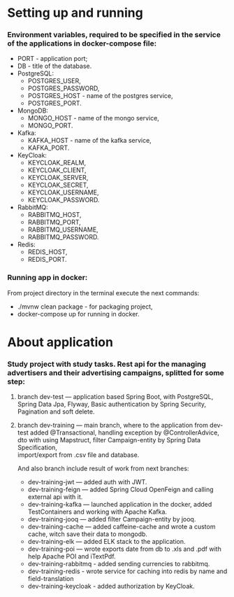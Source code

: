 # Setting up and running
### Environment variables, required to be specified in the service of the applications in docker-compose file:

- PORT - application port;
- DB - title of the database.
- PostgreSQL:
  - POSTGRES_USER,
  - POSTGRES_PASSWORD,
  - POSTGRES_HOST - name of the postgres service,
  - POSTGRES_PORT.
- MongoDB:
  - MONGO_HOST - name of the mongo service,
  - MONGO_PORT.
- Kafka:
  - KAFKA_HOST - name of the kafka service,
  - KAFKA_PORT.
- KeyCloak:
    - KEYCLOAK_REALM,
    - KEYCLOAK_CLIENT,
    - KEYCLOAK_SERVER,
    - KEYCLOAK_SECRET,
    - KEYCLOAK_USERNAME,
    - KEYCLOAK_PASSWORD.
- RabbitMQ:
    - RABBITMQ_HOST,
    - RABBITMQ_PORT,
    - RABBITMQ_USERNAME,
    - RABBITMQ_PASSWORD.
- Redis:
    - REDIS_HOST,
    - REDIS_PORT.


### Running app in docker:
From project directory in the terminal execute the next commands:

- ./mvnw clean package</u> - for packaging project,
- docker-compose up</u> for running in docker.


# About application
### Study project with study tasks. Rest api for the managing advertisers and their advertising campaigns, splitted for some step:
1. branch dev-test — application based Spring Boot, with PostgreSQL, Spring Data Jpa, 
Flyway, Basic authentication by Spring Security, Pagination and soft delete.
2. branch dev-training — main branch, where to the application from dev-test added @Transactional, 
handling exception by @ControllerAdvice, dto with using Mapstruct, filter Campaign-entity by Spring Data Specification,  
import/export from .csv file and database. 

    And also branch include result of work from next branches:

   - dev-training-jwt — added auth with JWT.
   - dev-training-feign — added Spring Cloud OpenFeign and calling external api with it.
   - dev-training-kafka — launched application in the docker, added TestContainers and working with Apache Kafka.
   - dev-training-jooq — added filter Campaign-entity by jooq.
   - dev-training-cache — added caffeine-cache and wrote a custom cache, witch save their data to mongodb.
   - dev-training-elk — added ELK stack to the application.
   - dev-training-poi — wrote exports date from db to .xls and .pdf with help Apache POI and iTextPdf.
   - dev-training-rabbitmq - added sending currencies to rabbitmq.
   - dev-training-redis - wrote service for caching into redis by name and field-translation
   - dev-training-keycloak - added authorization by KeyCloak.


